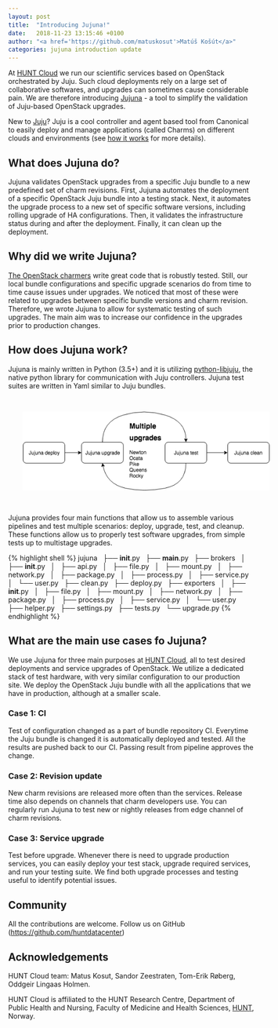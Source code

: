 ```yaml
---
layout: post
title:  "Introducing Jujuna!"
date:   2018-11-23 13:15:46 +0100
author: "<a href='https://github.com/matuskosut'>Matúš Košút</a>"
categories: jujuna introduction update
---
```


At [HUNT Cloud](https://www.ntnu.edu/huntgenes/hunt-cloud) we run our scientific services based on OpenStack orchestrated by Juju. Such cloud deployments rely on a large set of collaborative softwares, and upgrades can sometimes cause considerable pain. We are therefore introducing [Jujuna](https://github.com/huntdatacenter/jujuna) - a tool to simplify the validation of Juju-based OpenStack upgrades.

<!--more-->

New to [Juju](https://jujucharms.com/)? Juju is a cool controller and agent based tool from Canonical to easily deploy and manage applications (called Charms) on different clouds and environments (see [how it works](https://jujucharms.com/how-it-works) for more details).

## What does Jujuna do?

Jujuna validates OpenStack upgrades from a specific Juju bundle to a new predefined set of charm revisions. First, Jujuna automates the deployment of a specific OpenStack Juju bundle into a testing stack. Next, it automates the upgrade process to a new set of specific software versions, including rolling upgrade of HA configurations. Then, it validates the infrastructure status during and after the deployment. Finally, it can clean up the deployment.

## Why did we write Jujuna?

[The OpenStack charmers](https://github.com/openstack-charmers) write great code that is robustly tested. Still, our local bundle configurations and specific upgrade scenarios do from time to time cause issues under upgrades. We noticed that most of these were related to upgrades between specific bundle versions and charm revision. Therefore, we wrote Jujuna to allow for systematic testing of such upgrades. The main aim was to increase our confidence in the upgrades prior to production changes.

## How does Jujuna work?

Jujuna is mainly written in Python (3.5+) and it is utilizing [python-libjuju](https://github.com/juju/python-libjuju), the native python library for communication with Juju controllers. Jujuna test suites are written in Yaml similar to Juju bundles.

<img src="/assets/img/jujuna_upgrade.png" alt="image" style="padding:30px;">

Jujuna provides four main functions that allow us to assemble various pipelines and test multiple scenarios: deploy, upgrade, test, and cleanup. These functions allow us to properly test software upgrades, from simple tests up to multistage upgrades.

{% highlight shell %}
jujuna
  ├── __init__.py
  ├── __main__.py
  ├── brokers
  │   ├── __init__.py
  │   ├── api.py
  │   ├── file.py
  │   ├── mount.py
  │   ├── network.py
  │   ├── package.py
  │   ├── process.py
  │   ├── service.py
  │   └── user.py
  ├── clean.py
  ├── deploy.py
  ├── exporters
  │   ├── __init__.py
  │   ├── file.py
  │   ├── mount.py
  │   ├── network.py
  │   ├── package.py
  │   ├── process.py
  │   ├── service.py
  │   └── user.py
  ├── helper.py
  ├── settings.py
  ├── tests.py
  └── upgrade.py
{% endhighlight %}



## What are the main use cases fo Jujuna?

We use Jujuna for three main purposes at [HUNT Cloud](https://www.ntnu.edu/huntgenes/hunt-cloud), all to test desired deployments and service upgrades of OpenStack. We utilize a dedicated stack of test hardware, with very similar configuration to our production site. We deploy the OpenStack Juju bundle with all the applications that we have in production, although at a smaller scale.


### Case 1: CI

Test of configuration changed as a part of bundle repository CI. Everytime the Juju bundle is changed it is automatically deployed and tested. All the results are pushed back to our CI. Passing result from pipeline approves the change.

### Case 2: Revision update

New charm revisions are released more often than the services. Release time also depends on channels that charm developers use. You can regularly run Jujuna to test new or nightly releases from edge channel of charm revisions.

### Case 3: Service upgrade

Test before upgrade. Whenever there is need to upgrade production services, you can easily deploy your test stack, upgrade required services, and run your testing suite. We find both upgrade processes and testing useful to identify potential issues.


## Community

All the contributions are welcome.
Follow us on GitHub (https://github.com/huntdatacenter)

## Acknowledgements

HUNT Cloud team: Matus Kosut, Sandor Zeestraten, Tom-Erik Røberg, Oddgeir Lingaas Holmen.

HUNT Cloud is affiliated to the HUNT Research Centre, Department of Public Health and Nursing, Faculty of Medicine and Health Sciences, [HUNT](https://www.ntnu.edu/), Norway.
